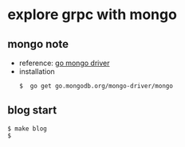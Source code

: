 # explore grpc with mongo

## mongo note
- reference: [go mongo driver](https://github.com/mongodb/mongo-go-driver)
- installation
  ```shell
  $  go get go.mongodb.org/mongo-driver/mongo
  ```
  


## blog start
```shell
$ make blog
$ 
```

